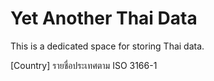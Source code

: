 # Yet Another Thai Data
This is a dedicated space for storing Thai data.


[Country] รายชื่อประเทศตาม ISO 3166-1


